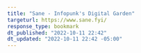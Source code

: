```yaml
---
title: "Sane - Infopunk's Digital Garden"
targeturl: https://www.sane.fyi/
response_type: bookmark
dt_published: "2022-10-11 22:42"
dt_updated: "2022-10-11 22:42 -05:00"
---
```

